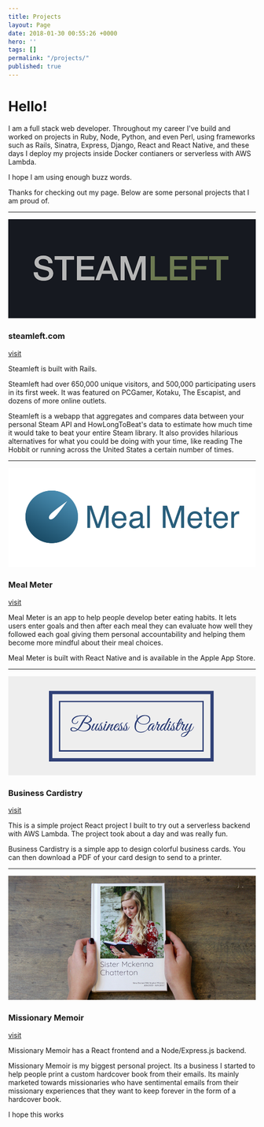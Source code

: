 ```yaml
---
title: Projects
layout: Page
date: 2018-01-30 00:55:26 +0000
hero: ''
tags: []
permalink: "/projects/"
published: true
---
```

# Hello!

I am a full stack web developer. Throughout my career I've build and worked on projects in Ruby, Node, Python, and even Perl, using frameworks such as Rails, Sinatra, Express, Django, React and React Native, and these days I deploy my projects inside Docker contianers or serverless with AWS Lambda.

I hope I am using enough buzz words.

Thanks for checking out my page. Below are some personal projects that I am proud of.

---

![](/uploads/2018/01/30/steamleft.png)

### steamleft.com

[visit](http://steamleft.com/)

Steamleft is built with Rails.

Steamleft had over 650,000 unique visitors, and 500,000 participating users in its first week. It was featured on PCGamer, Kotaku, The Escapist, and dozens of more online outlets.

Steamleft is a webapp that aggregates and compares data between your personal Steam API and HowLongToBeat's data to estimate how much time it would take to beat your entire Steam library. It also provides hilarious alternatives for what you could be doing with your time, like reading The Hobbit or running across the United States a certain number of times.

---

![](/uploads/2018/01/30/mealmeter.png)

### Meal Meter

[visit](http://www.mealmeterapp.com/)

Meal Meter is an app to help people develop beter eating habits. It lets users enter goals and then after each meal they can evaluate how well they followed each goal giving them personal accountability and helping them become more mindful about their meal choices.

Meal Meter is built with React Native and is available in the Apple App Store.

---

![](/uploads/2018/01/30/cardistry.png)

### Business Cardistry

[visit](http://cardistry.nmajor.com/)

This is a simple project React project I built to try out a serverless backend with AWS Lambda. The project took about a day and was really fun.

Business Cardistry is a simple app to design colorful business cards. You can then download a PDF of your card design to send to a printer.

---

![](/uploads/2018/01/30/myemailbook.png)

### Missionary Memoir

[visit](https://www.missionarymemoir.com/)

Missionary Memoir has a React frontend and a Node/Express.js backend.

Missionary Memoir is my biggest personal project. Its a business I started to help people print a custom hardcover book from their emails. Its mainly marketed towards missionaries who have sentimental emails from their missionary experiences that they want to keep forever in the form of a hardcover book.

I hope this works